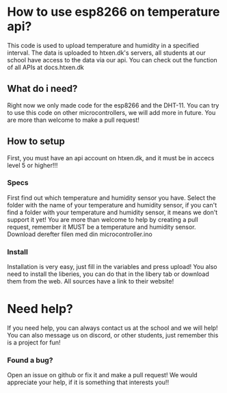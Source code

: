 # How to use esp8266 on temperature api?
This code is used to upload temperature and humidity in a specified interval. 
The data is uploaded to htxen.dk's servers, 
all students at our school have access to the data via our api. 
You can check out the function of all APIs at docs.htxen.dk

## What do i need?
Right now we only made code for the esp8266 and the DHT-11. 
You can try to use this code on other microcontrollers, we will add more in future.
You are more than welcome to make a pull request!

## How to setup
First, you must have an api account on htxen.dk, and it must be in accecs level 5 or higher!!!
### Specs
First find out which temperature and humidity sensor you have.
Select the folder with the name of your temperature and humidity sensor,
if you can't find a folder with your temperature and humidity sensor, it means we don't support it yet!
You are more than welcome to help by creating a pull request, remember it MUST be a temperature and humidity sensor.
Download derefter filen med din microcontroller.ino
### Install
Installation is very easy, just fill in the variables and press upload!
You also need to install the liberies, you can do that in the libery tab or download them from the web.
All sources have a link to their website!

# Need help?
If you need help, you can always contact us at the school and we will help!
You can also message us on discord, or other students, just remember this is a project for fun!

### Found a bug? 
Open an issue on github or fix it and make a pull request!
We would appreciate your help, if it is something that interests you!!
